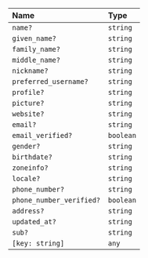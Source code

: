 | Name                     | Type      |
| :----------------------- | :-------- |
| `name?`                  | `string`  |
| `given_name?`            | `string`  |
| `family_name?`           | `string`  |
| `middle_name?`           | `string`  |
| `nickname?`              | `string`  |
| `preferred_username?`    | `string`  |
| `profile?`               | `string`  |
| `picture?`               | `string`  |
| `website?`               | `string`  |
| `email?`                 | `string`  |
| `email_verified?`        | `boolean` |
| `gender?`                | `string`  |
| `birthdate?`             | `string`  |
| `zoneinfo?`              | `string`  |
| `locale?`                | `string`  |
| `phone_number?`          | `string`  |
| `phone_number_verified?` | `boolean` |
| `address?`               | `string`  |
| `updated_at?`            | `string`  |
| `sub?`                   | `string`  |
| `[key: string]`          | `any`     |
